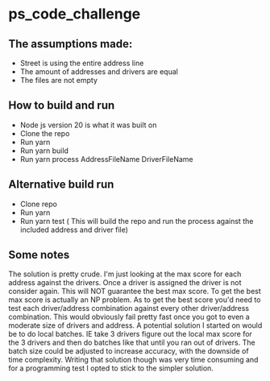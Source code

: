 # ps_code_challenge

## The assumptions made:
- Street is using the entire address line
- The amount of addresses and drivers are equal
- The files are not empty

## How to build and run
- Node js version 20 is what it was built on
- Clone the repo
- Run yarn
- Run yarn build
- Run yarn process AddressFileName DriverFileName

## Alternative build run
- Clone repo
- Run yarn
- Run yarn test ( This will build the repo and run the process against the included address and driver file)

## Some notes
The solution is pretty crude. I'm just looking at the max score for each address against the drivers. Once a driver is assigned the driver is not consider again. This will NOT guarantee the best max score. To get the best max score is actually an NP problem. As to get the best score you'd need to test each driver/address combination against every other driver/address combination. This would obviously fail pretty fast once you got to even a moderate size of drivers and address. A potential solution I started on would be to do local batches. IE take 3 drivers figure out the local max score for the 3 drivers and then do batches like that until you ran out of drivers. The batch size could be adjusted to increase accuracy, with the downside of time complexity. Writing that solution though was very time consuming and for a programming test I opted to stick to the simpler solution.